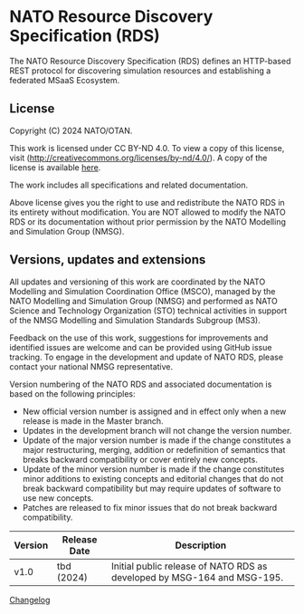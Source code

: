 # NATO Resource Discovery Specification (RDS)

The NATO Resource Discovery Specification (RDS) defines an HTTP-based REST protocol for discovering simulation resources and establishing a federated MSaaS Ecosystem.

## License

Copyright (C) 2024 NATO/OTAN.

This work is licensed under CC BY-ND 4.0. To view a copy of this license, visit (http://creativecommons.org/licenses/by-nd/4.0/). A copy of the license is available [here](LICENSE.md). 

The work includes all specifications and related documentation.

Above license gives you the right to use and redistribute the NATO RDS in its entirety without modification. You are NOT allowed to modify the NATO RDS or its documentation without prior permission by the NATO Modelling and Simulation Group (NMSG).

## Versions, updates and extensions

All updates and versioning of this work are coordinated by the NATO Modelling and Simulation Coordination Office (MSCO), managed by the NATO Modelling and Simulation Group (NMSG) and performed as NATO Science and Technology Organization (STO) technical activities in support of the NMSG Modelling and Simulation Standards Subgroup (MS3).

Feedback on the use of this work, suggestions for improvements and identified issues are welcome and can be provided using GitHub issue tracking. To engage in the development and update of NATO RDS, please contact your national NMSG representative.

Version numbering of the NATO RDS and associated documentation is based on the following principles:

* New official version number is assigned and in effect only when a new release is made in the Master branch.
* Updates in the development branch will not change the version number.
* Update of the major version number is made if the change constitutes a major restructuring, merging, addition or redefinition of semantics that breaks backward compatibility or cover entirely new concepts.
* Update of the minor version number is made if the change constitutes minor additions to existing concepts and editorial changes that do not break backward compatibility but may require updates of software to use new concepts.
* Patches are released to fix minor issues that do not break backward compatibility.

|Version|Release Date|Description|
|---|---|---|
|v1.0|tbd (2024)|Initial public release of NATO RDS as developed by MSG-164 and MSG-195. |

[Changelog](changelog.md)
